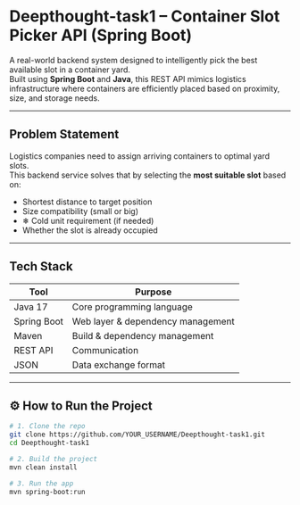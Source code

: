 #  Deepthought-task1 – Container Slot Picker API (Spring Boot)

A real-world backend system designed to intelligently pick the best available slot in a container yard.  
Built using **Spring Boot** and **Java**, this REST API mimics logistics infrastructure where containers are efficiently placed based on proximity, size, and storage needs.

---

##  Problem Statement

Logistics companies need to assign arriving containers to optimal yard slots.  
This backend service solves that by selecting the **most suitable slot** based on:

-  Shortest distance to target position
-  Size compatibility (small or big)
- ❄ Cold unit requirement (if needed)
-  Whether the slot is already occupied

---

##  Tech Stack

| Tool        | Purpose                      |
|-------------|------------------------------|
| Java 17     | Core programming language     |
| Spring Boot | Web layer & dependency management |
| Maven       | Build & dependency management |
| REST API    | Communication                 |
| JSON        | Data exchange format          |

---

## ⚙ How to Run the Project

```bash
# 1. Clone the repo
git clone https://github.com/YOUR_USERNAME/Deepthought-task1.git
cd Deepthought-task1

# 2. Build the project
mvn clean install

# 3. Run the app
mvn spring-boot:run
